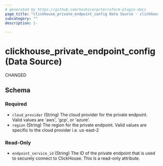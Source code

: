 ```yaml
---
# generated by https://github.com/hashicorp/terraform-plugin-docs
page_title: "clickhouse_private_endpoint_config Data Source - clickhouse"
subcategory: ""
description: |-
  
---
```


# clickhouse_private_endpoint_config (Data Source)



CHANGED

<!-- schema generated by tfplugindocs -->
## Schema

### Required

- `cloud_provider` (String) The cloud provider for the private endpoint. Valid values are 'aws', 'gcp', or 'azure'.
- `region` (String) The region for the private endpoint. Valid values are specific to the cloud provider i.e. us-east-2

### Read-Only

- `endpoint_service_id` (String) The ID of the private endpoint that is used to securely connect to ClickHouse. This is a read-only attribute.

